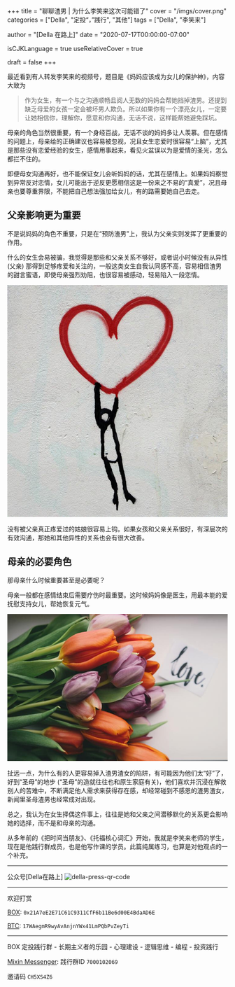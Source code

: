 +++
title = "聊聊渣男 | 为什么李笑来这次可能错了"
cover = "/imgs/cover.png"
categories = ["Della", "定投“，”践行", "其他"]
tags = ["Della", "李笑来"]

author = "[Della 在路上]"
date = "2020-07-17T00:00:00-07:00"

isCJKLanguage =  true
useRelativeCover = true

draft = false
+++

最近看到有人转发李笑来的视频号，题目是《妈妈应该成为女儿的保护神》，内容大致为

> 作为女生，有一个与之沟通顺畅且阅人无数的妈妈会帮她挡掉渣男。还提到缺乏母爱的女孩一定会被坏男人欺负。所以如果你有一个漂亮女儿，一定要让她相信你，理解你，愿意和你沟通，无话不说，这样能帮她避免踩坑。  

母亲的角色当然很重要，有一个身经百战，无话不谈的妈妈多让人羡慕。但在感情的问题上，母亲给的正确建议也容易被忽视，况且女生恋爱时很容易“上脑”，尤其是那些没有恋爱经验的女生，感情用事起来，看见火盆误以为是爱情的圣光，怎么都拦不住的。

即便母女沟通再好，也不能保证女儿会听妈妈的话，尤其在感情上。如果妈妈察觉到异常反对恋情，女儿可能出于逆反更愿相信这是一份来之不易的“真爱”，况且母亲也要尊重界限，不能把自己想法强加给女儿，有的路需要她自己去走。

## 父亲影响更为重要
不是说妈妈的角色不重要，只是在“预防渣男”上，我认为父亲实则发挥了更重要的作用。

什么的女生会易被骗，我觉得是那些和父亲关系不够好，或者说小时候没有从异性 (父亲) 那得到足够疼爱和关注的，一般这类女生自我认同感不高，容易相信渣男的甜言蜜语，即使母亲强烈劝阻，也很容易被感动，轻易陷入一段恋情。

![unsplash-nick-fewings](imgs/unsplash-nick-fewings.jpeg)

没有被父亲真正疼爱过的姑娘很容易上钩。如果女孩和父亲关系很好，有深层次的有效沟通，那她和其他异性的关系也会有很大改善。

## 母亲的必要角色
那母亲什么时候重要甚至是必要呢？

母亲一般都在感情结束后需要疗伤时最重要。这时候妈妈像是医生，用最本能的爱抚慰支持女儿，帮她恢复元气。

![unsplash-brigitte-tohm](imgs/unsplash-brigitte-tohm.jpeg)

扯远一点，为什么有的人更容易掉入渣男渣女的陷阱，有可能因为他们太“好”了，好到“圣母”的地步 (“圣母”的造就往往也和原生家庭有关)，他们喜欢并沉浸在解救别人的苦难中，不断满足他人需求来获得存在感，却经常碰到不感恩的渣男渣女，新闻里圣母渣男也经常成对出现。


总之，我认为在女生择偶这件事上，往往是她和父亲之间潜移默化的关系更会影响她的选择，而不是和母亲的沟通。

从多年前的《把时间当朋友》、《托福核心词汇》开始，我就是李笑来老师的学生，现在是他践行群成员，也是他写作课的学员。此篇纯属练习，也算是对他观点的一个补充。

---
公众号[Della在路上]
![della-press-qr-code](/imgs/della-press-qr-code-140x140.jpg)

---
欢迎打赏

[BOX](https://b.watch/): `0x21A7eE2E71C61C9311CfF6b11Be6d00E4BdaAD6E`

[BTC](https://bitcoin.org/): `17WAegmR9wyAvAnjnYWx41LmPQbPvZeyTi`

---
BOX 定投践行群 - 长期主义者的乐园 - 心理建设 - 逻辑思维 - 编程 - 投资践行

[Mixin Messenger](https://apps.apple.com/us/app/mixin-messenger/id1322324266): 践行群ID `7000102069`

邀请码 `CH5XS4Z6`